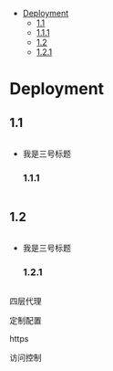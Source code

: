 - [Deployment](#1)
  - [1.1](#1.1)
  - [1.1.1](#1.1.1)
  - [1.2](#1.2)
  - [1.2.1](#1.2.1)


<h1 id="1">Deployment</h1>


  <h2 id="1.1">1.1</h2>
  
  ``` yaml
  
  ```
  
  - 我是三号标题
    <h3 id="1.1.1">1.1.1</h3>    
    
    ``` yaml
    
    ```

  <h2 id="1.2">1.2</h2>
  
  ``` yaml
  
  ```
  
  - 我是三号标题
    <h3 id="1.2.1">1.2.1</h3>    
    
    ``` yaml
    
    ```
    
    
四层代理

定制配置

https

访问控制











































